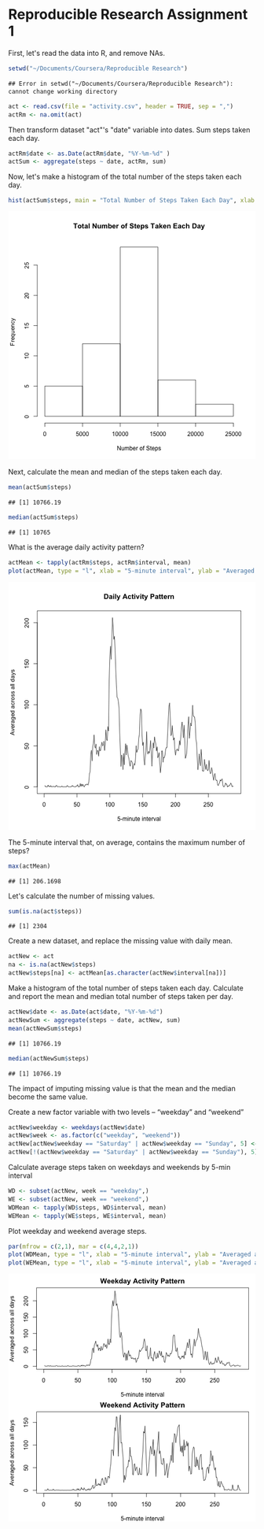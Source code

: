 Reproducible Research Assignment 1
==================================

First, let's read the data into R, and remove NAs.


```r
setwd("~/Documents/Coursera/Reproducible Research")
```

```
## Error in setwd("~/Documents/Coursera/Reproducible Research"): cannot change working directory
```

```r
act <- read.csv(file = "activity.csv", header = TRUE, sep = ",")
actRm <- na.omit(act)
```

Then transform dataset "act"'s "date" variable into dates.
Sum steps taken each day.


```r
actRm$date <- as.Date(actRm$date, "%Y-%m-%d" )
actSum <- aggregate(steps ~ date, actRm, sum)
```


Now, let's make a histogram of the total number of the steps taken each day.


```r
hist(actSum$steps, main = "Total Number of Steps Taken Each Day", xlab = "Number of Steps")
```

![plot of chunk unnamed-chunk-2](figure/unnamed-chunk-2-1.png)

Next, calculate the mean and median of the steps taken each day.


```r
mean(actSum$steps)
```

```
## [1] 10766.19
```

```r
median(actSum$steps)
```

```
## [1] 10765
```

What is the average daily activity pattern?


```r
actMean <- tapply(actRm$steps, actRm$interval, mean)
plot(actMean, type = "l", xlab = "5-minute interval", ylab = "Averaged across all days", main = "Daily Activity Pattern")
```

![plot of chunk unnamed-chunk-4](figure/unnamed-chunk-4-1.png)

The 5-minute interval that, on average, contains the maximum number of steps?


```r
max(actMean)
```

```
## [1] 206.1698
```

Let's calculate the number of missing values.


```r
sum(is.na(act$steps))
```

```
## [1] 2304
```

Create a new dataset, and replace the missing value with daily mean.


```r
actNew <- act
na <- is.na(actNew$steps)
actNew$steps[na] <- actMean[as.character(actNew$interval[na])]
```

Make a histogram of the total number of steps taken each day.
Calculate and report the mean and median total number of steps taken per day.


```r
actNew$date <- as.Date(act$date, "%Y-%m-%d")
actNewSum <- aggregate(steps ~ date, actNew, sum)
mean(actNewSum$steps)
```

```
## [1] 10766.19
```

```r
median(actNewSum$steps)
```

```
## [1] 10766.19
```

The impact of imputing missing value is that the mean and the median become the same value. 

Create a new factor variable with two levels – “weekday” and “weekend”


```r
actNew$weekday <- weekdays(actNew$date)
actNew$week <- as.factor(c("weekday", "weekend"))
actNew[actNew$weekday == "Saturday" | actNew$weekday == "Sunday", 5] <- factor("weekend")
actNew[!(actNew$weekday == "Saturday" | actNew$weekday == "Sunday"), 5] <- factor("weekday")
```

Calculate average steps taken on weekdays and weekends by 5-min interval


```r
WD <- subset(actNew, week == "weekday",)
WE <- subset(actNew, week == "weekend",)
WDMean <- tapply(WD$steps, WD$interval, mean)
WEMean <- tapply(WE$steps, WE$interval, mean)
```

Plot weekday and weekend average steps.


```r
par(mfrow = c(2,1), mar = c(4,4,2,1))
plot(WDMean, type = "l", xlab = "5-minute interval", ylab = "Averaged across all days", main = "Weekday Activity Pattern")
plot(WEMean, type = "l", xlab = "5-minute interval", ylab = "Averaged across all days", main = "Weekend Activity Pattern")
```

![plot of chunk unnamed-chunk-11](figure/unnamed-chunk-11-1.png)



